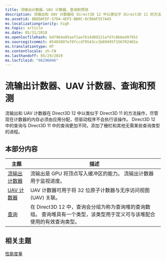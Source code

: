 ```yaml
---
title: 流输出计数器、UAV 计数器、查询和预测
description: 流输出和 UAV 计数器在 Direct3D 12 中以类似于 Direct3D 11 的方法操作，尽管现在计数器的内存必须由应用分配，但驱动程序不会执行该操作。
ms.assetid: 8BDDAFEF-57D4-4EF5-BB0C-6C96AF557A45
ms.localizationpriority: high
ms.topic: article
ms.date: 05/31/2018
ms.openlocfilehash: bd7964a95aaf1ae7b14d09221afd7c0b6ed97952
ms.sourcegitcommit: 05483887ef8fccd79543cc1b89495f156702465a
ms.translationtype: HT
ms.contentlocale: zh-CN
ms.lasthandoff: 05/29/2019
ms.locfileid: "66296046"
---
```

# <a name="stream-output-counters-uav-counters-queries-and-predication"></a>流输出计数器、UAV 计数器、查询和预测

流输出和 UAV 计数器在 Direct3D 12 中以类似于 Direct3D 11 的方法操作，尽管现在计数器的内存必须由应用分配，但驱动程序不会执行该操作。 Direct3D 12 中的查询与 Direct3D 11 中的查询更加不同，添加了栅栏和其他无需某些查询类型的进程。

## <a name="in-this-section"></a>本部分内容



| 主题                                                           | 描述                                                                                                                                                                                  |
|-----------------------------------------------------------------|----------------------------------------------------------------------------------------------------------------------------------------------------------------------------------------------|
| [流输出计数器](stream-output-counters.md)<br/> | 流输出是 GPU 将顶点写入缓冲区的能力。 流输出计数器用于监视进度。<br/>                                                               |
| [UAV 计数器](uav-counters.md)<br/>                     | UAV 计数器可用于将 32 位原子计数器与无序访问视图 (UAV) 关联。<br/>                                                                                |
| [查询](queries.md)<br/>                               | 在 Direct3D 12 中，查询会分组为称为查询堆的查询数组。 查询堆具有一个类型，该类型用于定义可与该堆配合使用的有效查询类型。<br/> |



 

## <a name="related-topics"></a>相关主题

<dl> <dt>

[性能度量](performance-measurement.md)
</dt> </dl>

 

 





